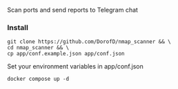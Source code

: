 Scan ports and send reports to Telegram chat


### Install

```
git clone https://github.com/DorofD/nmap_scanner && \
cd nmap_scanner && \
cp app/conf.example.json app/conf.json
```
Set your environment variables in app/conf.json
```
docker compose up -d
```
